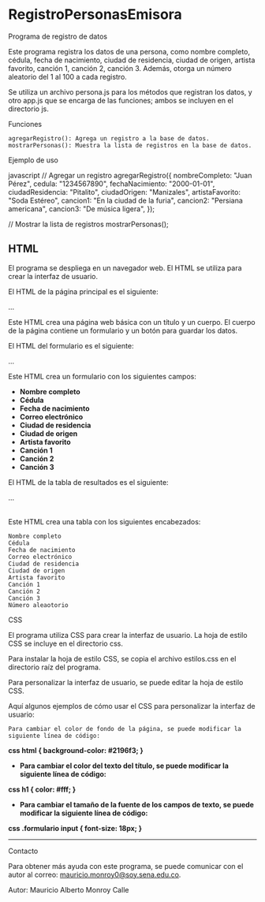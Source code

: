 # RegistroPersonasEmisora
Programa de registro de datos

Este programa registra los datos de una persona, como nombre completo, cédula, fecha de nacimiento, ciudad de residencia, ciudad de origen, artista favorito, canción 1, canción 2, canción 3. Además, otorga un número aleatorio del 1 al 100 a cada registro.

Se utiliza un archivo persona.js para los métodos que registran los datos, y otro app.js que se encarga de las funciones; ambos se incluyen en el directorio js.

Funciones

    agregarRegistro(): Agrega un registro a la base de datos.
    mostrarPersonas(): Muestra la lista de registros en la base de datos.

Ejemplo de uso

javascript
// Agregar un registro
agregarRegistro({
nombreCompleto: "Juan Pérez",
cedula: "1234567890",
fechaNacimiento: "2000-01-01",
ciudadResidencia: "Pitalito",
ciudadOrigen: "Manizales",
artistaFavorito: "Soda Estéreo",
cancion1: "En la ciudad de la furia",
cancion2: "Persiana americana",
cancion3: "De música ligera",
});

// Mostrar la lista de registros
mostrarPersonas();

## HTML

El programa se despliega en un navegador web. El HTML se utiliza para crear la interfaz de usuario.

El HTML de la página principal es el siguiente:

<!DOCTYPE html>
<html lang="es">
...
</html>

Este HTML crea una página web básica con un título y un cuerpo. El cuerpo de la página contiene un formulario y un botón para guardar los datos.

El HTML del formulario es el siguiente:

<form id="forma">
...
</form>


Este HTML crea un formulario con los siguientes campos:

* **Nombre completo**
* **Cédula**
* **Fecha de nacimiento**
* **Correo electrónico**
* **Ciudad de residencia**
* **Ciudad de origen**
* **Artista favorito**
* **Canción 1**
* **Canción 2**
* **Canción 3**

El HTML de la tabla de resultados es el siguiente:

<table class="contenedor table" id="filaPersona">
...
</table>

Este HTML crea una tabla con los siguientes encabezados:

    Nombre completo
    Cédula
    Fecha de nacimiento
    Correo electrónico
    Ciudad de residencia
    Ciudad de origen
    Artista favorito
    Canción 1
    Canción 2
    Canción 3
    Número aleaotorio

CSS

El programa utiliza CSS para crear la interfaz de usuario. La hoja de estilo CSS se incluye en el directorio css.

Para instalar la hoja de estilo CSS, se copia el archivo estilos.css en el directorio raíz del programa.

Para personalizar la interfaz de usuario, se puede editar la hoja de estilo CSS.

Aquí algunos ejemplos de cómo usar el CSS para personalizar la interfaz de usuario:

    Para cambiar el color de fondo de la página, se puede modificar la siguiente línea de código:
**css
html {
background-color: #2196f3;
}**


* **Para cambiar el color del texto del título, se puede modificar la siguiente línea de código:**

**css
h1 {
  color: #fff;
}**


* **Para cambiar el tamaño de la fuente de los campos de texto, se puede modificar la siguiente línea de código:**

**css
.formulario input {
  font-size: 18px;
}**




______________________________________________

Contacto

Para obtener más ayuda con este programa, se puede comunicar con el autor al correo: mauricio.monroy0@soy.sena.edu.co.

Autor: Mauricio Alberto Monroy Calle

